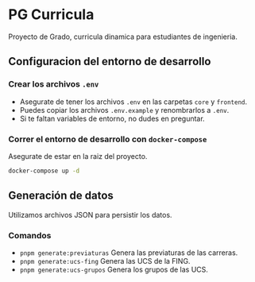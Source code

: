 ﻿# PG Curricula

Proyecto de Grado, curricula dinamica para estudiantes de ingenieria.

## Configuracion del entorno de desarrollo

### Crear los archivos `.env`

- Asegurate de tener los archivos `.env` en las carpetas `core` y `frontend`.
- Puedes copiar los archivos `.env.example` y renombrarlos a `.env`.
- Si te faltan variables de entorno, no dudes en preguntar.

### Correr el entorno de desarrollo con `docker-compose`

Asegurate de estar en la raiz del proyecto.

```bash
docker-compose up -d
```

## Generación de datos

Utilizamos archivos JSON para persistir los datos.

### Comandos

- `pnpm generate:previaturas` Genera las previaturas de las carreras.
- `pnpm generate:ucs-fing` Genera las UCS de la FING.
- `pnpm generate:ucs-grupos` Genera los grupos de las UCS.

